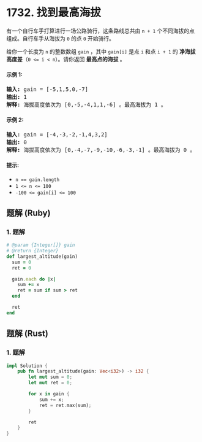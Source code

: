 # 1732. 找到最高海拔
有一个自行车手打算进行一场公路骑行，这条路线总共由 `n + 1` 个不同海拔的点组成。自行车手从海拔为 `0` 的点 `0` 开始骑行。

给你一个长度为 `n` 的整数数组 `gain` ，其中 `gain[i]` 是点 `i` 和点 `i + 1` 的 **净海拔高度差**（`0 <= i < n`）。请你返回 **最高点的海拔** 。

#### 示例 1:
<pre>
<strong>输入:</strong> gain = [-5,1,5,0,-7]
<strong>输出:</strong> 1
<strong>解释:</strong> 海拔高度依次为 [0,-5,-4,1,1,-6] 。最高海拔为 1 。
</pre>

#### 示例 2:
<pre>
<strong>输入:</strong> gain = [-4,-3,-2,-1,4,3,2]
<strong>输出:</strong> 0
<strong>解释:</strong> 海拔高度依次为 [0,-4,-7,-9,-10,-6,-3,-1] 。最高海拔为 0 。
</pre>

#### 提示:
* `n == gain.length`
* `1 <= n <= 100`
* `-100 <= gain[i] <= 100`

## 题解 (Ruby)

### 1. 题解
```Ruby
# @param {Integer[]} gain
# @return {Integer}
def largest_altitude(gain)
  sum = 0
  ret = 0

  gain.each do |x|
    sum += x
    ret = sum if sum > ret
  end

  ret
end
```

## 题解 (Rust)

### 1. 题解
```Rust
impl Solution {
    pub fn largest_altitude(gain: Vec<i32>) -> i32 {
        let mut sum = 0;
        let mut ret = 0;

        for x in gain {
            sum += x;
            ret = ret.max(sum);
        }

        ret
    }
}
```
